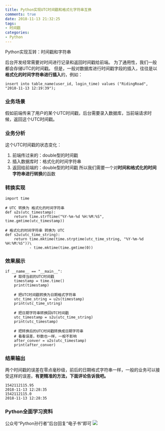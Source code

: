 ```yaml
---
title: Python实现UTC时间戳和格式化字符串互换
comments: true
date: 2018-11-13 21:32:25
tags:
- 时间戳
categories:
- Python
---
```

Python实现互转：时间戳和字符串
<!--more-->
后台开发经常需要对时间进行记录和返回时间戳给前端。
为了通用性，我们一般都会存储UTC的时间戳。
但是，一般对数据库进行时间戳字段的插入，往往是以**格式化的时间字符串进行插入**的，例如：
```
insert into table_name(user_id, login_time) values ("RidingRoad", "2018-11-13 12:19:39");
```
### 业务场景
假如前端传来了用户的某个UTC时间戳，后台需要录入数据库，当前端请求时候，返回这个UTC时间戳。
### 业务分析
这个UTC时间戳的状态变化：
1. 前端传过来的：double型的时间戳
2. 插入数据库时：格式化的时间字符串
3. 返回给前端的：double型的时间戳
所以我们需要一个对**时间和格式化的时间字符串进行转换**的函数
### 转换实现
```
import time

# UTC 转换为 格式化的时间字符串
def u2s(utc_timestamp):
    return time.strftime("%Y-%m-%d %H:%M:%S", time.gmtime(utc_timestamp))

# 格式化的时间字符串 转换为 UTC
def s2u(utc_time_string):
    return time.mktime(time.strptime(utc_time_string, "%Y-%m-%d %H:%M:%S"))\
           - time.mktime(time.gmtime(0))
```
### 效果展示
```
if __name__ == "__main__":
    # 取得当前的UTC时间戳
    timestamp = time.time()
    print(timestamp)

    # 把UTC时间戳转换为日期格式字符串
    utc_time_string = u2s(timestamp)
    print(utc_time_string)

    # 把日期字符串转换回UTC时间戳
    utc_timestamp = s2u(utc_time_string)
    print(utc_timestamp)

    # 把转换后的UTC时间戳转换成日期字符串
    # 看看误差，秒数也一样，一般不影响
    after_conver = u2s(utc_timestamp)
    print(after_conver)
```
### 结果输出
两个时间戳的误差在零点毫秒级，前后的日期格式字符串一样，一般的业务可以接受这样的误差。**有更精准的方法，下面评论告诉我吧。**
```
1542112115.95
2018-11-13 12:28:35
1542112115.0
2018-11-13 12:28:35
```
### Python全面学习资料
公众号“Python孙行者”后台回复“电子书“即可
![](https://mmbiz.qpic.cn/mmbiz_png/1ndlcPm7Ab4p0zUxJ9N2icqVOPm4KaibT1XzumWCK636mibdwmUZFMEMNNiaYnxYlZCibdeKdiaCRIpCmicEiadNticPgtQ/640?wx_fmt=png&tp=webp&wxfrom=5&wx_lazy=1&wx_co=1)


